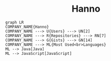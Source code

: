 <h1 align="center">Hanno</h1>

```mermaid
graph LR
COMPANY_NAME{Hanno}
COMPANY_NAME ---> U{Users} ---> UN[2]
COMPANY_NAME ---> R{Repositories} ---> RN[7]
COMPANY_NAME ---> G{Gists} ---> GN[14]
COMPANY_NAME ---> ML{Most Used<br>Languages}
ML --> Java[Java]
ML --> JavaScript[JavaScript]
```
